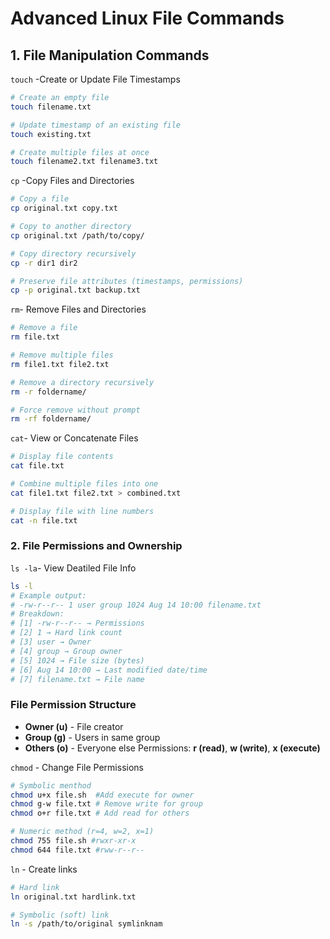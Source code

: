 # Advanced Linux File Commands
 

 ## 1. File Manipulation Commands
 
 `touch` -Create or Update File Timestamps

 ```bash
 # Create an empty file
 touch filename.txt

 # Update timestamp of an existing file
 touch existing.txt

 # Create multiple files at once
 touch filename2.txt filename3.txt
```
 `cp` -Copy Files and Directories

 ```bash
 # Copy a file
cp original.txt copy.txt

# Copy to another directory
cp original.txt /path/to/copy/

# Copy directory recursively
cp -r dir1 dir2

# Preserve file attributes (timestamps, permissions)
cp -p original.txt backup.txt
```
`rm`- Remove Files and Directories 

```bash
# Remove a file
rm file.txt

# Remove multiple files
rm file1.txt file2.txt

# Remove a directory recursively
rm -r foldername/

# Force remove without prompt
rm -rf foldername/
 ```

 `cat`- View or Concatenate Files

 ```bash
 # Display file contents
cat file.txt

# Combine multiple files into one
cat file1.txt file2.txt > combined.txt

# Display file with line numbers
cat -n file.txt
```
### 2. File Permissions and Ownership

 `ls -la`- View Deatiled File Info

 ```bash
 ls -l
# Example output:
# -rw-r--r-- 1 user group 1024 Aug 14 10:00 filename.txt
# Breakdown:
# [1] -rw-r--r-- → Permissions
# [2] 1 → Hard link count
# [3] user → Owner
# [4] group → Group owner
# [5] 1024 → File size (bytes)
# [6] Aug 14 10:00 → Last modified date/time
# [7] filename.txt → File name
```
### File Permission Structure

* **Owner (u)** - File creator
* **Group (g)** - Users in same group
* **Others (o)** - Everyone else
Permissions: **r (read)**, **w (write)**, **x (execute)**

`chmod` - Change File Permissions

```bash
# Symbolic menthod
chmod u+x file.sh  #Add execute for owner 
chmod g-w file.txt # Remove write for group
chmod o+r file.txt # Add read for others

# Numeric method (r=4, w=2, x=1)
chmod 755 file.sh #rwxr-xr-x
chmod 644 file.txt #rww-r--r--
```
`ln` - Create links

```bash
# Hard link
ln original.txt hardlink.txt

# Symbolic (soft) link
ln -s /path/to/original symlinknam
```







